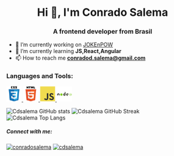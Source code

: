 <h1 align="center">Hi 👋, I'm Conrado Salema</h1>
<h3 align="center">A frontend developer from Brasil</h3>

- 🔭 I’m currently working on [JOKEnPOW](https://github.com/cdsalema/jokenpow_5project)
- 🌱 I’m currently learning **JS,React,Angular**
- 📫 How to reach me **conradod.salema@gmail.com**

<h3 align="left">Languages and Tools:</h3>
<p align="left"><a href="https://www.w3schools.com/css/" target="_blank" rel="noreferrer"> <img src="https://raw.githubusercontent.com/devicons/devicon/master/icons/css3/css3-original-wordmark.svg" alt="css3" width="40" height="40"/> </a> <a href="https://www.w3.org/html/" target="_blank" rel="noreferrer"> <img src="https://raw.githubusercontent.com/devicons/devicon/master/icons/html5/html5-original-wordmark.svg" alt="html5" width="40" height="40"/> </a> <a href="https://developer.mozilla.org/en-US/docs/Web/JavaScript" target="_blank" rel="noreferrer"> <img src="https://raw.githubusercontent.com/devicons/devicon/master/icons/javascript/javascript-original.svg" alt="javascript" width="40" height="40"/> </a> <!--<a href="https://nextjs.org/" target="_blank" rel="noreferrer"> <img src="https://cdn.worldvectorlogo.com/logos/nextjs-2.svg" alt="nextjs" width="40" height="40"/> </a>--> <a href="https://nodejs.org" target="_blank" rel="noreferrer"> <img src="https://raw.githubusercontent.com/devicons/devicon/master/icons/nodejs/nodejs-original-wordmark.svg" alt="nodejs" width="40" height="40"/> </a><!-- <a href="https://reactjs.org/" target="_blank" rel="noreferrer"> <img src="https://raw.githubusercontent.com/devicons/devicon/master/icons/react/react-original-wordmark.svg" alt="react" width="40" height="40"/> </a>   <a href="https://angular.io" target="_blank" rel="noreferrer"> <img src="https://angular.io/assets/images/logos/angular/angular.svg" alt="angular" width="40" height="40"/> </a>--><!--<a href="https://vuejs.org/" target="_blank" rel="noreferrer"> <img src="https://raw.githubusercontent.com/devicons/devicon/master/icons/vuejs/vuejs-original-wordmark.svg" alt="vuejs" width="40" height="40"/> </a>--> </p>


 ![Cdsalema GitHub stats](https://github-readme-stats.vercel.app/api?username=cdsalema&show_icons=true&theme=radical&hide_border=true)
 ![Cdsalema GitHub Streak](https://streak-stats.demolab.com?user=cdsalema&theme=radical&hide_border=true&date_format=j%20M%5B%20Y%5D)</br>
 ![Cdsalema Top Langs](https://github-readme-stats.vercel.app/api/top-langs/?username=cdsalema&layout=compact&theme=radical&hide_border=true)

  

<h5 align="left">Connect with me:</h5>
<p align="rigth">
<a href="https://linkedin.com/in/conradosalema" target="blank"><img align="rigth" src="https://raw.githubusercontent.com/rahuldkjain/github-profile-readme-generator/master/src/images/icons/Social/linked-in-alt.svg" alt="conradosalema" height="15" width="20" /></a>
<a href="https://instagram.com/cdsalema" target="blank"><img align="rigth" src="https://raw.githubusercontent.com/rahuldkjain/github-profile-readme-generator/master/src/images/icons/Social/instagram.svg" alt="cdsalema" height="15" width="20" /></a>
</p>



<!--
https://rahuldkjain.github.io/gh-profile-readme-generator/
-->

<!--

<h1 align="center">Hi 👋, I'm Conrado Salema</h1>
<h3 align="center">A apprentice frontend developer from Brasil</h3>

- 🔭 I’m currently working on [FindMe](https://github.com/cdsalema/1project)

- 🌱 I’m currently learning **JS, React**

- 📫 How to reach me **conradod.salema@gmail.com**

<h3 align="left">Connect with me:</h3>
<p align="left">
<a href="https://linkedin.com/in/conradosalema" target="blank"><img align="center" src="https://raw.githubusercontent.com/rahuldkjain/github-profile-readme-generator/master/src/images/icons/Social/linked-in-alt.svg" alt="conradosalema" height="30" width="40" /></a>
<a href="https://instagram.com/cdsalema" target="blank"><img align="center" src="https://raw.githubusercontent.com/rahuldkjain/github-profile-readme-generator/master/src/images/icons/Social/instagram.svg" alt="cdsalema" height="30" width="40" /></a>
</p>

<h3 align="left">Languages and Tools:</h3>
<p align="left"> <a href="https://www.w3schools.com/css/" target="_blank" rel="noreferrer"> <img src="https://raw.githubusercontent.com/devicons/devicon/master/icons/css3/css3-original-wordmark.svg" alt="css3" width="40" height="40"/> </a> <a href="https://www.w3.org/html/" target="_blank" rel="noreferrer"> <img src="https://raw.githubusercontent.com/devicons/devicon/master/icons/html5/html5-original-wordmark.svg" alt="html5" width="40" height="40"/> </a> <a href="https://developer.mozilla.org/en-US/docs/Web/JavaScript" target="_blank" rel="noreferrer"> <img src="https://raw.githubusercontent.com/devicons/devicon/master/icons/javascript/javascript-original.svg" alt="javascript" width="40" height="40"/> </a> <a href="https://reactjs.org/" target="_blank" rel="noreferrer"> <img src="https://raw.githubusercontent.com/devicons/devicon/master/icons/react/react-original-wordmark.svg" alt="react" width="40" height="40"/> </a> </p>

<p><img align="center" src="https://github-readme-stats.vercel.app/api/top-langs?username=cdsalema&show_icons=true&locale=en&layout=compact" alt="cdsalema" /></p>

<p><img align="center" src="https://github-readme-streak-stats.herokuapp.com/?user=cdsalema&" alt="cdsalema" /></p>




### Hi there 👋
Aprendendo novas tecnologias para assim me tornar um DEV melhor a cada dia! 1%melhor hoje do que ontem!

- 🔭 I’m currently working on HTML5, CSS3
- 🌱 I’m currently learning JS

- 📫 How to reach me: conradod.salema@gmail.com

**cdsalema/Cdsalema** is a ✨ _special_ ✨ repository because its `README.md` (this file) appears on your GitHub profile.



- 🔭 I’m currently working on ...
- 🌱 I’m currently learning ...
- 👯 I’m looking to collaborate on ...
- 🤔 I’m looking for help with ...
- 💬 Ask me about ...

- 😄 Pronouns: ...
- ⚡ Fun fact: ...
-->
